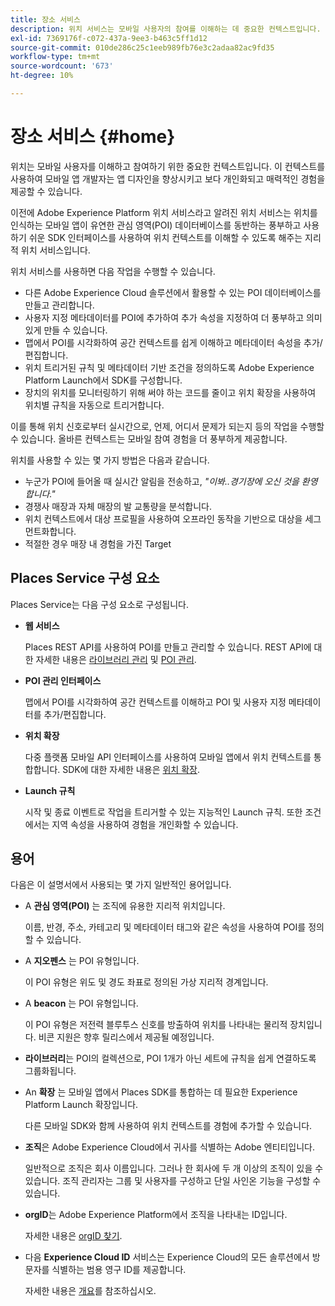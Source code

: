 ```yaml
---
title: 장소 서비스
description: 위치 서비스는 모바일 사용자의 참여를 이해하는 데 중요한 컨텍스트입니다. 이 컨텍스트를 사용하여 모바일 앱 개발자는 앱 디자인을 향상시키고 보다 개인화되고 매력적인 경험을 제공할 수 있습니다.
exl-id: 7369176f-c072-437a-9ee3-b463c5ff1d12
source-git-commit: 010de286c25c1eeb989fb76e3c2adaa82ac9fd35
workflow-type: tm+mt
source-wordcount: '673'
ht-degree: 10%

---
```


# 장소 서비스 {#home}

위치는 모바일 사용자를 이해하고 참여하기 위한 중요한 컨텍스트입니다. 이 컨텍스트를 사용하여 모바일 앱 개발자는 앱 디자인을 향상시키고 보다 개인화되고 매력적인 경험을 제공할 수 있습니다.

이전에 Adobe Experience Platform 위치 서비스라고 알려진 위치 서비스는 위치를 인식하는 모바일 앱이 유연한 관심 영역(POI) 데이터베이스를 동반하는 풍부하고 사용하기 쉬운 SDK 인터페이스를 사용하여 위치 컨텍스트를 이해할 수 있도록 해주는 지리적 위치 서비스입니다.

위치 서비스를 사용하면 다음 작업을 수행할 수 있습니다.

* 다른 Adobe Experience Cloud 솔루션에서 활용할 수 있는 POI 데이터베이스를 만들고 관리합니다.
* 사용자 지정 메타데이터를 POI에 추가하여 추가 속성을 지정하여 더 풍부하고 의미 있게 만들 수 있습니다.
* 맵에서 POI를 시각화하여 공간 컨텍스트를 쉽게 이해하고 메타데이터 속성을 추가/편집합니다.
* 위치 트리거된 규칙 및 메타데이터 기반 조건을 정의하도록 Adobe Experience Platform Launch에서 SDK를 구성합니다.
* 장치의 위치를 모니터링하기 위해 써야 하는 코드를 줄이고 위치 확장을 사용하여 위치별 규칙을 자동으로 트리거합니다.

이를 통해 위치 신호로부터 실시간으로, 언제, 어디서 문제가 되는지 등의 작업을 수행할 수 있습니다. 올바른 컨텍스트는 모바일 참여 경험을 더 풍부하게 제공합니다.

위치를 사용할 수 있는 몇 가지 방법은 다음과 같습니다.

* 누군가 POI에 들어올 때 실시간 알림을 전송하고, *&quot;이봐..경기장에 오신 것을 환영합니다.&quot;*
* 경쟁사 매장과 자체 매장의 발 교통량을 분석합니다.
* 위치 컨텍스트에서 대상 프로필을 사용하여 오프라인 동작을 기반으로 대상을 세그먼트화합니다.
* 적절한 경우 매장 내 경험을 가진 Target

## Places Service 구성 요소

Places Service는 다음 구성 요소로 구성됩니다.

* **웹 서비스**

   Places REST API를 사용하여 POI를 만들고 관리할 수 있습니다. REST API에 대한 자세한 내용은 [라이브러리 관리](/help/web-service-api/api-usage/manage-libraries/manage-libraries.md) 및 [POI 관리](/help/web-service-api/api-usage/manage-pois/manage-pois.md).

* **POI 관리 인터페이스**

   맵에서 POI를 시각화하여 공간 컨텍스트를 이해하고 POI 및 사용자 지정 메타데이터를 추가/편집합니다.

* **위치 확장**

   다중 플랫폼 모바일 API 인터페이스를 사용하여 모바일 앱에서 위치 컨텍스트를 통합합니다. SDK에 대한 자세한 내용은 [위치 확장](/help/places-ext-aep-sdks/places-extension/places-extension.md).

* **Launch 규칙**

   시작 및 종료 이벤트로 작업을 트리거할 수 있는 지능적인 Launch 규칙. 또한 조건에서는 지역 속성을 사용하여 경험을 개인화할 수 있습니다.

## 용어

다음은 이 설명서에서 사용되는 몇 가지 일반적인 용어입니다.

* A **관심 영역(POI)** 는 조직에 유용한 지리적 위치입니다.

   이름, 반경, 주소, 카테고리 및 메타데이터 태그와 같은 속성을 사용하여 POI를 정의할 수 있습니다.

* A **지오펜스** 는 POI 유형입니다.

   이 POI 유형은 위도 및 경도 좌표로 정의된 가상 지리적 경계입니다.

* A **beacon** 는 POI 유형입니다.

   이 POI 유형은 저전력 블루투스 신호를 방출하여 위치를 나타내는 물리적 장치입니다. 비콘 지원은 향후 릴리스에서 제공될 예정입니다.

* **라이브러리**&#x200B;는 POI의 컬렉션으로, POI 1개가 아닌 세트에 규칙을 쉽게 연결하도록 그룹화됩니다.

* An **확장** 는 모바일 앱에서 Places SDK를 통합하는 데 필요한 Experience Platform Launch 확장입니다.

   다른 모바일 SDK와 함께 사용하여 위치 컨텍스트를 경험에 추가할 수 있습니다.

* **조직**&#x200B;은 Adobe Experience Cloud에서 귀사를 식별하는 Adobe 엔티티입니다.

   일반적으로 조직은 회사 이름입니다. 그러나 한 회사에 두 개 이상의 조직이 있을 수 있습니다. 조직 관리자는 그룹 및 사용자를 구성하고 단일 사인온 기능을 구성할 수 있습니다.

* **orgID**&#x200B;는 Adobe Experience Platform에서 조직을 나타내는 ID입니다.

   자세한 내용은 [orgID 찾기](https://forums.adobe.com/thread/2339895).

* 다음 **Experience Cloud ID** 서비스는 Experience Cloud의 모든 솔루션에서 방문자를 식별하는 범용 영구 ID를 제공합니다.

   자세한 내용은 [개요](https://docs.adobe.com/content/help/ko-KR/id-service/using/intro/overview.html)를 참조하십시오.
